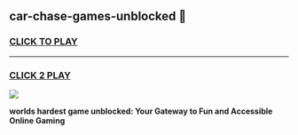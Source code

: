
## car-chase-games-unblocked 👋
<h3>
<a href="https://premium.freeplayer.one?title=car-chase-games-unblocked&ref=14F">CLICK TO PLAY</a></h3>
<hr>

<h3>
<a href="https://premium.freeplayer.one?title=car-chase-games-unblocked&ref=14F">CLICK 2 PLAY</a>
  
</h3>

<a href="https://premium.freeplayer.one?title=car-chase-games-unblocked&ref=12F/"><img src="https://clearcache.store/games.png"></a>


**worlds hardest game unblocked: Your Gateway to Fun and Accessible Online Gaming**
